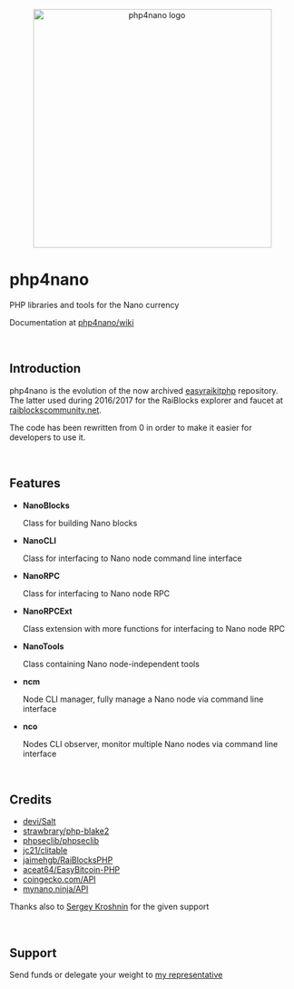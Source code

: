 <p align="center">
	<img width="420" alt="php4nano logo" src="https://raw.githubusercontent.com/mikerow/php4nano/master/media/logo.png">
</p>

# php4nano

PHP libraries and tools for the Nano currency

Documentation at [php4nano/wiki](https://github.com/mikerow/php4nano/wiki)

<br/>

## Introduction

php4nano is the evolution of the now archived [easyraikitphp](https://github.com/mikerow/easyraikitphp) repository.<br/>
The latter used during 2016/2017 for the RaiBlocks explorer and faucet at [raiblockscommunity.net](https://raiblockscommunity.net).

The code has been rewritten from 0 in order to make it easier for developers to use it.

<br/>

## Features

- **NanoBlocks**

  Class for building Nano blocks

- **NanoCLI**

  Class for interfacing to Nano node command line interface

- **NanoRPC**

  Class for interfacing to Nano node RPC

- **NanoRPCExt**

  Class extension with more functions for interfacing to Nano node RPC

- **NanoTools**

  Class containing Nano node-independent tools

- **ncm**

  Node CLI manager, fully manage a Nano node via command line interface

- **nco**

  Nodes CLI observer, monitor multiple Nano nodes via command line interface
  
<br/>

## Credits

- [devi/Salt](https://github.com/devi/Salt)
- [strawbrary/php-blake2](https://github.com/strawbrary/php-blake2)
- [phpseclib/phpseclib](https://github.com/phpseclib/phpseclib)
- [jc21/clitable](https://github.com/jc21/clitable)
- [jaimehgb/RaiBlocksPHP](https://github.com/jaimehgb/RaiBlocksPHP)
- [aceat64/EasyBitcoin-PHP](https://github.com/aceat64/EasyBitcoin-PHP)
- [coingecko.com/API](https://www.coingecko.com/en/api)
- [mynano.ninja/API](https://mynano.ninja/api)


Thanks also to [Sergey Kroshnin](https://github.com/SergiySW) for the given support

<br/>

## Support

Send funds or delegate your weight to [my representative](https://mynano.ninja/account/mikerow)